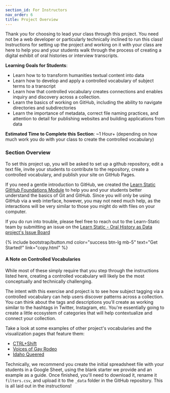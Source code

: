 ```yaml
---
section_id: For Instructors
nav_order: 6
title: Project Overview 
---
```


Thank you for choosing to lead your class through this project. You need not be a web developer or  particularly technically inclined to run this class! Instructions for setting up the project and working on it with your class are here to help you and your students walk through the process of creating a digital exhibit of oral histories or interview transcripts. 

**Learning Goals for Students**: 

- Learn how to to transform humanities textual content into data
- Learn how to develop and apply a controlled vocabulary of subject terms to a transcript
- Learn how that controlled vocabulary creates connections and enables inquiry and discovery across a collection. 
- Learn the basics of working on GitHub, including the ability to navigate directories and subdirectories
- Learn the importance of metadata, correct file naming practices, and attention to detail for publishing websites and building applications from data

**Estimated Time to Complete this Section**: ~1 Hour+ (depending on how much work you do with your class to create the controlled vocabulary)

### Section Overview

To set this project up, you will be asked to set up a github repository, edit a text file, invite your students to contribute to the repository, create a controlled vocabulary, and publish your site on GitHub Pages. 

If you need a gentle introduction to GitHub, we created the [Learn Static GitHub Foundations Module](https://github.com/learn-static/foundations-0-github) to help you and your students better understand the basics of Git and GitHub. Since you will only be using GitHub via a web interface, however, you may not need much help, as the interactions will be very similar to those you might do with files on your computer. 

If you do run into trouble, please feel free to reach out to the Learn-Static team by submitting an issue on the [Learn Static - Oral History as Data project's Issue Board](https://github.com/learn-static/oral-history-as-data/issues)


{% include bootstrap/button.md color="success btn-lg mb-5" text="Get Started!" link="copy.html" %}

#### A Note on Controlled Vocabularies

While most of these simply require that you step through the instructions listed here, creating a controlled vocabulary will likely be the most conceptually and technically challenging. 

The intent with this exercise and project is to see how subject tagging via a controlled vocabulary can help users discover patterns across a collection. You can think about the tags and descriptions you'll create as working similar to the hashtags in Twitter, Instagram, etc. You're essentially going to create a little ecosystem of categories that will help contextualize and connect your collection.  

Take a look at some examples of other project's vocabularies and the visualization pages that feature them: 

- [CTRL+Shift](https://ctrl-shift.org/subjectviz/)
- [Voices of Gay Rodeo](https://www.voicesofgayrodeo.com/visualizations.html)
- [Idaho Queered](https://www.lib.uidaho.edu/queered/transcripts/subjects.html)

Technically, we recommend you create the initial spreadsheet file with your students in a Google Sheet, using the blank starter we provide and an example as a guide. Once finished, you'll need to download it, rename it `filters.csv`, and upload it to the `_data` folder in the GitHub repository.  This is all laid out in the instructions! 